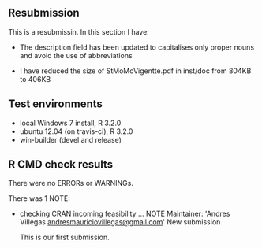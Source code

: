 ## Resubmission
This is a resubmissin. In this section I have:

* The description field has been updated to capitalises only proper 
  nouns and avoid the use of abbreviations
  
* I have reduced the size of StMoMoVigentte.pdf in inst/doc from 804KB to 406KB

## Test environments
* local Windows 7 install, R 3.2.0
* ubuntu 12.04 (on travis-ci), R 3.2.0
* win-builder (devel and release)

## R CMD check results
There were no ERRORs or WARNINGs. 

There was 1 NOTE:

* checking CRAN incoming feasibility ... NOTE
  Maintainer: 'Andres Villegas <andresmauriciovillegas@gmail.com>'
  New submission

  This is our first submission.
